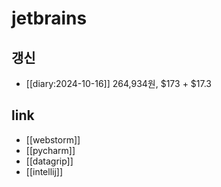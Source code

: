 # jetbrains

## 갱신
- [[diary:2024-10-16]] 264,934원, $173 + $17.3

## link
- [[webstorm]]
- [[pycharm]]
- [[datagrip]]
- [[intellij]]
